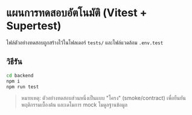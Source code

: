 
# แผนการทดสอบอัตโนมัติ (Vitest + Supertest)

ไฟล์ตัวอย่างทดสอบถูกสร้างไว้ในโฟลเดอร์ `tests/` และไฟล์แวดล้อม `.env.test`

## วิธีรัน
```bash
cd backend
npm i
npm run test
```

> หมายเหตุ: ตัวอย่างทดสอบส่วนหนึ่งเป็นแบบ "โครง" (smoke/contract) เพื่อยืนยันพฤติกรรมเบื้องต้น และเดโมการ mock โมดูลฐานข้อมูล
